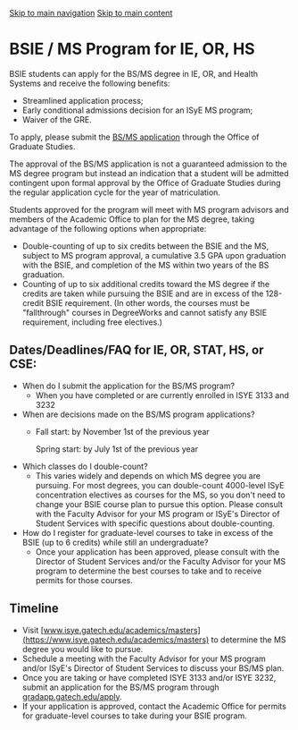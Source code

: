 [Skip to main navigation](https://www.isye.gatech.edu/academics/undergraduate/degrees/bsie-ms-program-ie-or-hs#main-navigation) [Skip to main content](https://www.isye.gatech.edu/academics/undergraduate/degrees/bsie-ms-program-ie-or-hs#main-content)

# BSIE / MS Program for IE, OR, HS

BSIE students can apply for the BS/MS degree in IE, OR, and Health Systems and receive the following benefits:

- Streamlined application process;
- Early conditional admissions decision for an ISyE MS program;
- Waiver of the GRE.

To apply, please submit the [BS/MS application](https://gradapp.gatech.edu/apply/ "(opens in a new window)") through the Office of Graduate Studies.

The approval of the BS/MS application is not a guaranteed admission to the MS degree program but instead an indication that a student will be admitted contingent upon formal approval by the Office of Graduate Studies during the regular application cycle for the year of matriculation.

Students approved for the program will meet with MS program advisors and members of the Academic Office to plan for the MS degree, taking advantage of the following options when appropriate:

- Double-counting of up to six credits between the BSIE and the MS, subject to MS program approval, a cumulative 3.5 GPA upon graduation with the BSIE, and completion of the MS within two years of the BS graduation.
- Counting of up to six additional credits toward the MS degree if the credits are taken while pursuing the BSIE and are in excess of the 128-credit BSIE requirement. (In other words, the courses must be "fallthrough" courses in DegreeWorks and cannot satisfy any BSIE requirement, including free electives.)

## Dates/Deadlines/FAQ for IE, OR, STAT, HS, or CSE:

- When do I submit the application for the BS/MS program?
  - When you have completed or are currently enrolled in ISYE 3133 and 3232
- When are decisions made on the BS/MS program applications?
  - Fall start: by November 1st of the previous year

    Spring start: by July 1st of the previous year
- Which classes do I double-count?
  - This varies widely and depends on which MS degree you are pursuing. For most degrees, you can double-count 4000-level ISyE concentration electives as courses for the MS, so you don't need to change your BSIE course plan to pursue this option. Please consult with the Faculty Advisor for your MS program or ISyE's Director of Student Services with specific questions about double-counting.
- How do I register for graduate-level courses to take in excess of the BSIE (up to 6 credits) while still an undergraduate?
  - Once your application has been approved, please consult with the Director of Student Services and/or the Faculty Advisor for your MS program to determine the best courses to take and to receive permits for those courses.

## Timeline

- Visit [www.isye.gatech.edu/academics/masters](https://www.isye.gatech.edu/academics/masters) to determine the MS degree you would like to pursue.
- Schedule a meeting with the Faculty Advisor for your MS program and/or ISyE's Director of Student Services to discuss your BS/MS plan.
- Once you are taking or have completed ISYE 3133 and/or ISYE 3232, submit an application for the BS/MS program through [gradapp.gatech.edu/apply](https://gradapp.gatech.edu/apply/ "(opens in a new window)").
- If your application is approved, contact the Academic Office for permits for graduate-level courses to take during your BSIE program.